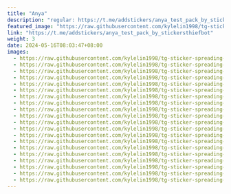 ```yaml
---
title: "Anya"
description: "regular: https://t.me/addstickers/anya_test_pack_by_stickersthiefbot"
featured_image: "https://raw.githubusercontent.com/kylelin1998/tg-sticker-spreading-worldwide-images/main/img/81028f26-00c3-43ff-85dd-7768295e2d75.jpg"
link: "https://t.me/addstickers/anya_test_pack_by_stickersthiefbot"
weight: 3
date: 2024-05-16T08:03:47+08:00
images:
  - https://raw.githubusercontent.com/kylelin1998/tg-sticker-spreading-worldwide-images/main/img/81028f26-00c3-43ff-85dd-7768295e2d75.jpg
  - https://raw.githubusercontent.com/kylelin1998/tg-sticker-spreading-worldwide-images/main/img/c1029d49-064d-48c9-82bc-2c53c213969b.jpg
  - https://raw.githubusercontent.com/kylelin1998/tg-sticker-spreading-worldwide-images/main/img/865547ca-2103-4e41-833d-48502c9ab38c.jpg
  - https://raw.githubusercontent.com/kylelin1998/tg-sticker-spreading-worldwide-images/main/img/127fce1a-914c-4942-a63d-3edfd10afba4.jpg
  - https://raw.githubusercontent.com/kylelin1998/tg-sticker-spreading-worldwide-images/main/img/beffcec0-18be-494e-bd83-fb3f623f200f.jpg
  - https://raw.githubusercontent.com/kylelin1998/tg-sticker-spreading-worldwide-images/main/img/c13b3fa6-baef-4fdb-996c-e580688dc90f.jpg
  - https://raw.githubusercontent.com/kylelin1998/tg-sticker-spreading-worldwide-images/main/img/a6602b3f-9db9-48e3-aabb-4969c5affedf.jpg
  - https://raw.githubusercontent.com/kylelin1998/tg-sticker-spreading-worldwide-images/main/img/f7a4aea8-7c7a-4e2e-9786-74114b51f488.jpg
  - https://raw.githubusercontent.com/kylelin1998/tg-sticker-spreading-worldwide-images/main/img/27032da8-3553-42f7-817c-73494a37ae7d.jpg
  - https://raw.githubusercontent.com/kylelin1998/tg-sticker-spreading-worldwide-images/main/img/c859252b-9e07-4d08-9cfb-d68628c0245a.jpg
  - https://raw.githubusercontent.com/kylelin1998/tg-sticker-spreading-worldwide-images/main/img/a6efb5b9-a784-4081-9547-1150c0ee5d85.jpg
  - https://raw.githubusercontent.com/kylelin1998/tg-sticker-spreading-worldwide-images/main/img/53a5f210-0e5a-478b-8bbc-80274502e16d.jpg
  - https://raw.githubusercontent.com/kylelin1998/tg-sticker-spreading-worldwide-images/main/img/f4eb723c-1bd4-4ba5-9910-742b11b2d19d.jpg
  - https://raw.githubusercontent.com/kylelin1998/tg-sticker-spreading-worldwide-images/main/img/99e4b2a9-97cf-48c8-b37d-6249db3d63fb.jpg
  - https://raw.githubusercontent.com/kylelin1998/tg-sticker-spreading-worldwide-images/main/img/cee5fc55-83a0-4edd-80a1-846f4ab9c21a.jpg
  - https://raw.githubusercontent.com/kylelin1998/tg-sticker-spreading-worldwide-images/main/img/1df384c1-c56b-45de-8955-8438753d8230.jpg
  - https://raw.githubusercontent.com/kylelin1998/tg-sticker-spreading-worldwide-images/main/img/a37db486-e49b-4762-b65c-980821aec618.jpg
  - https://raw.githubusercontent.com/kylelin1998/tg-sticker-spreading-worldwide-images/main/img/7af2c495-2b99-4cc1-a50e-0cc2dc5b6531.jpg
  - https://raw.githubusercontent.com/kylelin1998/tg-sticker-spreading-worldwide-images/main/img/647d1098-4379-4b62-966f-bff79d7d6afb.jpg
  - https://raw.githubusercontent.com/kylelin1998/tg-sticker-spreading-worldwide-images/main/img/4a695d03-c135-4692-ab3a-13aeb2c9fb4e.jpg
---
```

